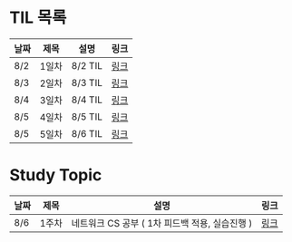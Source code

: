 # TIL 목록

| 날짜 | 제목  | 설명    | 링크                                                        |
| ---- | ----- | ------- | ----------------------------------------------------------- |
| 8/2  | 1일차 | 8/2 TIL | [링크](https://velog.io/@devrunner21/TIL-21.05.11)          |
| 8/3  | 2일차 | 8/3 TIL | [링크](https://velog.io/@devrunner21/21.08.03)              |
| 8/4  | 3일차 | 8/4 TIL | [링크](https://velog.io/@devrunner21/TIL-21.08.04)          |
| 8/5  | 4일차 | 8/5 TIL | [링크](https://velog.io/@devrunner21/TIL-21.08.05)          |
| 8/5  | 5일차 | 8/6 TIL | [링크](https://velog.io/@devrunner21/TIL-21.08.05-vwtsbqvv) |

# Study Topic

| 날짜 | 제목  | 설명                                           | 링크                                                                           |
| ---- | ----- | ---------------------------------------------- | ------------------------------------------------------------------------------ |
| 8/6  | 1주차 | 네트워크 CS 공부 ( 1차 피드백 적용, 실습진행 ) | [링크](https://keen-salesman-c67.notion.site/bad57c4789de40fb97f29df6c41e0501) |
